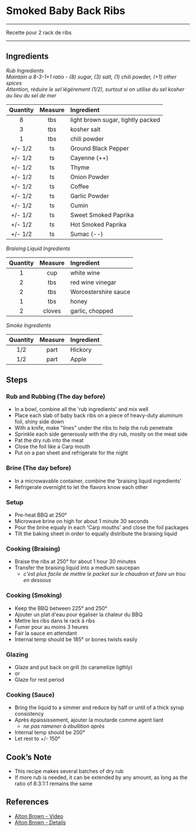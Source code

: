 # Smoked Baby Back Ribs

---

Recette pour 2 rack de ribs

---

## Ingredients

*Rub Ingredients*  
*Maintain a 8-3-1+1 ratio - (8) sugar, (3) salt, (1) chili powder, (+1) other spices*  
*Attention, réduire le sel légèrement (1/2), surtout si on utilise du sel kosher au lieu du sel de mer*

| **Quantity** | **Measure** | **Ingredient**                    |
| :----------: | :---------: | :-------------------------------- |
|      8       |     tbs     | light brown sugar, tightly packed |
|      3       |     tbs     | kosher salt                       |
|      1       |     tbs     | chili powder                      |
|   +/- 1/2    |     ts      | Ground Black Pepper               |
|   +/- 1/2    |     ts      | Cayenne (++)                      |
|   +/- 1/2    |     ts      | Thyme                             |
|   +/- 1/2    |     ts      | Onion Powder                      |
|   +/- 1/2    |     ts      | Coffee                            |
|   +/- 1/2    |     ts      | Garlic Powder                     |
|   +/- 1/2    |     ts      | Cumin                             |
|   +/- 1/2    |     ts      | Sweet Smoked Paprika              |
|   +/- 1/2    |     ts      | Hot Smoked Paprika                |
|   +/- 1/2    |     ts      | Sumac (--)                        |

*Braising Liquid Ingredients*

| **Quantity** | **Measure** | **Ingredient**       |
| :----------: | :---------: | :------------------- |
|      1       |     cup     | white wine           |
|      2       |     tbs     | red wine vinegar     |
|      2       |     tbs     | Worcestershire sauce |
|      1       |     tbs     | honey                |
|      2       |   cloves    | garlic, chopped      |

*Smoke Ingredients*

| **Quantity** | **Measure** | **Ingredient** |
| :----------: | :---------: | :------------- |
|     1/2      |    part     | Hickory        |
|     1/2      |    part     | Apple          |

## Steps

### Rub and Rubbing (The day before)

- In a bowl, combine all the 'rub ingredients' and mix well
- Place each slab of baby back ribs on a piece of heavy-duty aluminum foil, shiny side down
- With a knife, make "lines" under the ribs to help the rub penetrate
- Sprinkle each side generously with the dry rub, mostly on the meat side
- Pat the dry rub into the meat
- Close the foil like a Carp mouth
- Put on a pan sheet and refrigerate for the night

### Brine (The day before)

- In a microwavable container, combine the 'braising liquid ingredients'
- Refrigerate overnight to let the flavors know each other

### Setup

- Pre-heat BBQ at 250°
- Microwave brine on high for about 1 minute 30 seconds
- Pour the brine equaly in each 'Carp mouths' and close the foil packages
- Tilt the baking sheet in order to equally distribute the braising liquid

### Cooking (Braising)

- Braise the ribs at 250° for about 1 hour 30 minutes
- Transfer the braising liquid into a medium saucepan
  - *c'est plus facile de mettre le packet sur le chaudron et faire un trou en dessous*

### Cooking (Smoking)

- Keep the BBQ between 225° and 250°
- Ajouter un plat d'eau pour égaliser la chaleur du BBQ
- Mettre les ribs dans le rack à ribs
- Fumer pour au moins 3 heures
- Fair la sauce en attendant
- Internal temp should be 185° or bones twists easily

### Glazing

- Glaze and put back on grill (to caramelize ligthly)
- or
- Glaze for rest period

### Cooking (Sauce)

- Bring the liquid to a simmer and reduce by half or until of a thick syrup consistency
- Après épaississement, ajouter la moutarde comme agent liant
  - *ne pas ramener à ébullition après*
- Internal temp should be 200°
- Let rest to +/- 150°

## Cook’s Note

- This recipe makes several batches of dry rub
- If more rub is needed, it can be extended by any amount, as long as the ratio of 8:3:1:1 remains the same

## References

- [Alton Brown - Video](https://www.youtube.com/watch?v=zQ2nL7VGOFs)
- [Alton Brown - Details](https://www.foodnetwork.com/recipes/alton-brown/who-loves-ya-baby-back-recipe-1937448)
